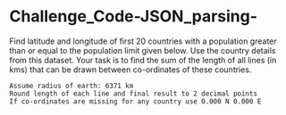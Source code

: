 # Challenge_Code-JSON_parsing-
Find latitude and longitude of first 20 countries with a population greater than or equal to the population limit given below. Use the country details from this dataset.
Your task is to find the sum of the length of all lines (in kms) that can be drawn between co-ordinates of these countries.

    Assume radius of earth: 6371 km
    Round length of each line and final result to 2 decimal points
    If co-ordinates are missing for any country use 0.000 N 0.000 E

